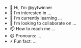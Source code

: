- 👋 Hi, I’m @yytwinner
- 👀 I’m interested in ...
- 🌱 I’m currently learning ...
- 💞️ I’m looking to collaborate on ...
- 📫 How to reach me ...
- 😄 Pronouns: ...
- ⚡ Fun fact: ...

<!---
yytwinner/yytwinner is a ✨ special ✨ repository because its `README.md` (this file) appears on your GitHub profile.
You can click the Preview link to take a look at your changes.
--->
